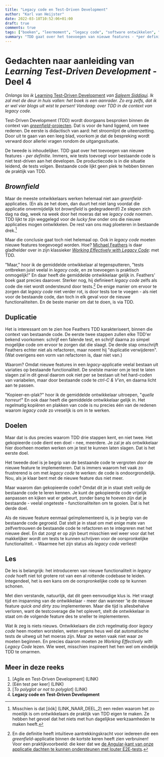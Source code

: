 ```yaml
---
title: "Legacy code en Test-Driven Development"
author: "Karl van Heijster"
date: 2022-03-18T10:52:06+01:00
draft: true
comments: true
tags: ["boeken", "leermoment", "legacy code", "software ontwikkelen", "test-driven development"]
summary: "TDD gaat over het toevoegen van nieuwe features - *per definitie*. Immers, wie tests toevoegt voor bestaande code is niet test-driven aan het developen. Maar de meeste ontwikkelaars werken helemaal niet aan *greenfield*-applicaties. Ze slepen zich dag na dag, week na week door het moeras dat we *legacy code* noemen. TDD lijkt te zijn weggelegd voor de *lucky few* onder ons die nieuwe applicaties mogen ontwikkelen. De rest van ons mag ploeteren in bestaande drek. Maar die conclusie gaat toch niet helemaal op."
---
```


# Gedachten naar aanleiding van *Learning Test-Driven Development* - Deel 4


*Onlangs las ik* [Learning Test-Driven Development](https://www.oreilly.com/library/view/learning-test-driven-development/9781098106461/) *van [Saleem Siddiqui](https://www.linkedin.com/in/ssiddiqui/). Ik zal met de deur in huis vallen: het boek is een aanrader. Zo erg zelfs, dat ik er wel vier blogs uit wist te persen! Vandaag: over TDD in de context van legacy code.*


Test-Driven Development (TDD) wordt doorgaans besproken binnen de context van [*greenfield*-projecten](https://en.wikipedia.org/wiki/Greenfield_project). Dat is voor de hand liggend, om twee redenen. De eerste is didactisch van aard: het stroomlijnt de uiteenzetting. Door uit te gaan van een leeg blad, voorkom je dat de bespreking wordt verward door allerlei vragen rondom de uitgangssituatie. 


De tweede is inhoudelijker. TDD gaat over het toevoegen van nieuwe features - *per definitie*. Immers, wie tests toevoegt voor bestaande code is niet test-driven aan het developen. De productiecode is in die situatie leidend, de tests volgen. Bestaande code lijkt geen plek te hebben binnen de praktijk van TDD.


## *Brownfield*


Maar de meeste ontwikkelaars werken helemaal niet aan *greenfield*-applicaties. (En als ze het doen, dan duurt het niet lang voordat die applicatie onvermijdelijk tot *brownfield* is gedegradeerd!) Ze slepen zich dag na dag, week na week door het moeras dat we *legacy code* noemen. TDD lijkt te zijn weggelegd voor de *lucky few* onder ons die nieuwe applicaties mogen ontwikkelen. De rest van ons mag ploeteren in bestaande drek.[^1]


Maar die conclusie gaat toch niet helemaal op. Ook in *legacy code* moeten nieuwe features toegevoegd worden. Hoe? [Michael Feathers](https://michaelfeathers.silvrback.com/) is daar gladhelder over in zijn klassieker [*Working Effectively with Legacy Code*](https://www.pearson.com/us/higher-education/program/Feathers-Working-Effectively-with-Legacy-Code/PGM254740.html): met TDD.


"Maar," hoor ik de gemiddelde ontwikkelaar al tegensputteren, "tests ontbreken juist veelal in *legacy code*, en ze toevoegen is praktisch onmogelijk!" En daar heeft die gemiddelde ontwikkelaar gelijk in. Feathers' boek gaat precies daarover. Sterker nog, hij definieert *legacy code* zelfs als code die niet wordt ondersteund door tests.[^2] De enige manier om ervoor te zorgen dat *legacy code* niet verder rot, is door tests toe te voegen - als niet voor de bestaande code, dan toch in elk geval voor de nieuwe functionaliteiten. En de beste manier om dat te doen, is via TDD.


## Duplicatie


Het is interessant om te zien hoe Feathers TDD karakteriseert, binnen die context van bestaande code. De eerste twee stappen zullen elke TDD'er bekend voorkomen: schrijf een falende test, en schrijf daarna zo simpel mogelijke code om ervoor te zorgen dat die slaagt. De derde stap omschrijft Feathers echter niet als refactoren, maar noemt hij "duplicatie verwijderen". (Wat overigens een vorm van refactoren is, daar niet van.)


Waarom? Omdat nieuwe features in een *legacy*-applicatie veelal bestaan uit variaties op bestaande functionaliteit. De snelste manier om je test te laten slagen zal in dit geval daarom ook niet per se bestaan uit het hard-coden van variabelen, maar door bestaande code te *ctrl-C & V'en*, en daarna licht aan te passen.


"Kopieer-en-plak?" hoor ik de gemiddelde ontwikkelaar uitroepen, "*quelle horreur!*" En ook daar heeft die gemiddelde ontwikkelaar gelijk in. Het regelmatig kopiëren en plakken van code is nu precies één van de redenen waarom *legacy code* zo vreselijk is om in te werken.


## Doelen


Maar dat is dus precies waarom TDD drie stappen kent, en niet twee. Het gekopieerde code dient een doel - nee, meerdere. Je zal je als ontwikkelaar hier doorheen moeten werken om je test te kunnen laten slagen. Dat is het eerste doel. 


Het tweede doel is je begrip van de bestaande code te vergroten *door* de nieuwe feature te implementeren. Dat is immers waarom het vaak zo frustrerend is om met *legacy code* te werken: de code is ondoorgrondelijk. Nou, als je klaar bent met de nieuwe feature dus niet meer.


Maar waarom dan gekopieerde code? Omdat dit je in staat stelt *veilig* de bestaande code te leren kennen. Je kunt de gekopieerde code vrijelijk aanpassen en kijken wat er gebeurt, zonder bang te hoeven zijn dat je bestaande - veelal ongeteste - functionaliteiten om te gooien. Dat is het derde doel.


Als de nieuwe feature eenmaal geïmplementeerd is, is je begrip van de bestaande code gegroeid. Dat stelt je in staat om met enige mate van zelfvertrouwen de bestaande code te refactoren en te integreren met het nieuwe deel. En dat zorgt er op zijn beurt misschien wel weer voor dat het makkelijker wordt om tests te kunnen schrijven voor de oorspronkelijke functionaliteit. - Waarmee het zijn status als *legacy code* verliest!


## Les


De les is belangrijk: het introduceren van nieuwe functionaliteit in *legacy code* hoeft niet tot grotere rot van een al rottende codebase te leiden. Integendeel, het is een kans om de oorspronkelijke code op te kunnen schonen. 


Met dien verstande, natuurlijk, dat dit geen eenvoudige klus is. Het vraagt tijd en inspanning van de ontwikkelaar - meer dan wanneer 'ie de nieuwe feature *quick and dirty* zou implementeren. Maar die tijd is allesbehalve verloren, want de testcoverage die het oplevert, stelt de ontwikkelaar in staat om de volgende feature des te sneller te implementeren.


Wat ik zeg is niets nieuws. Ontwikkelaars die zich regelmatig door *legacy code* heen moeten worstelen, weten ergens heus wel dat automatische tests de uitweg uit het moeras zijn. Maar ze weten vaak niet waar ze moeten beginnen. En precies daarom moeten ze *Working Effectively with Legacy Code* lezen. Wie weet, misschien inspireert het hen wel om eindelijk TDD te omarmen.


## Meer in deze reeks


1. [Agile en Test-Driven Development] (LINK)
2. [Eén test per keer] (LINK)
3. [*To polyglot or not to polyglot*] (LINK)
4. **Legacy code en Test-Driven Development**


[^1]: Misschien is dat [óók] (LINK_NAAR_DEEL_2) een reden waarom het zo moeilijk is om ontwikkelaars de praktijk van TDD eigen te maken. Ze hebben het gevoel dat het niets met hun dagelijkse werkzaamheden te maken heeft. 


[^2]: En die definitie heeft intuïtieve aantrekkingskracht voor iedereen die een *greenfield*-applicatie binnen de kortste keren heeft zien verbruinen! Voor een praktijkvoorbeeld: die keer dat we [de Angular-kant van onze applicatie dachten te kunnen ondersteunen met louter E2E-tests](/blog/22/01/de-leercurve-van-angulartests-beklimmen-deel-1/). 
